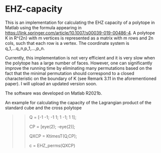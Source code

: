 # EHZ-capacity

This is an implementation for calculating the EHZ capacity of  a polytope in Matlab using the formula appearing in https://link.springer.com/article/10.1007/s00039-019-00486-4.
A polytope K in R^{2n} with m vertices is represented as a matrix with m rows and 2n cols, such that each row is a vertex. The coordinate system is q_1,...q_n,p_1,...,p_n.

Currently, this implementation is not very efficient and it is very slow when the polytope has a large number of faces.
However, one can significantly improve the running time by eliminating many permutations based on the fact that the minimal permutation should correspond to a closed characteristic on the boundary of K (see Remark 3.11 in the aforementioned paper).
I will upload an updated version soon.

The software was developed on Matlab R2021b.

An example for calculating the capacity of the Lagrangian product of the standard cube and the cross polytope
>> Q = [-1 -1; -1 1; 1 -1; 1 1];
>> 
>> CP = [eye(2); -eye(2)];
>> 
>> QXCP = KtimesT(Q,CP);
>> 
>> c = EHZ_perms(QXCP)
